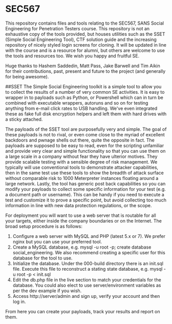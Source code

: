 # SEC567
This repository contains files and tools relating to the SEC567, SANS Social Engineering for Penetration Testers course. This repository is not an exhaustive copy of the tools provided, but houses utilities such as the SSET (Simple Social Engineering Tool), CTF solution guide and the increasing repository of nicely styled login screens for cloning. It will be updated in line with the course and is a resource for alumni, but others are welcome to use the tools and resources too. We wish you happy and fruitful SE.

Huge thanks to Hashem Saddedin, Matt Pass, Jake Barwell and Tim Aikin for their contributions, past, present and future to the project (and generally for being awesome).

##SSET
The Simple Social Engineering toolkit is a simple tool to allow you to collect the results of a number of very common SE activities. It is easy to wrapper in to payloads such as Python, or Powershell which can in turn be combined with executable wrappers, autoruns and so on for testing anything from e-mail click rates to USB handling. We've even integrated these as fake full disk encryption helpers and left them with hard drives with a sticky attached.

The payloads of the SSET tool are purposefully very and simple. The goal of these payloads is not to rival, or even come close to the myriad of excellent backdoors and pwnage shells out there, quite the opposite in fact. The payloads are supposed to be easy to read, even for the scripting unfamiliar and provide very clear and simple functionality so that you can use them on a large scale in a company without fear they have ulterior motives. They provide scalable testing with a sensible degree of risk management. We typically will use conventional tools to demonstrate attacker capabilities, then in the same test use these tools to show the breadth of attack surface without comparable risk to 1000 Meterpreter instances floating around a large network. Lastly, the tool has generic post back capabilities so you can modify your payloads to collect some specific information for your test (e.g. a document path or username). This can be handy if you need to execute a test and customize it to prove a specific point, but avoid collecting too much information in line with new data protection regulations, or the scope.

For deployment you will want to use a web server that is routable for all your targets, either inside the company boundaries or on the Internet. The broad setup procedure is as follows:
1. Configure a web server with MySQL and PHP (latest 5.x or 7). We prefer nginx but you can use your preferred tool.
2. Create a MySQL database, e.g. mysql -u root -p; create database social_engineering. We also recommend creating a specific user for this database for the tool to use.
3. Initialize the database. Under the 000-build directory there is an init.sql file. Execute this file to reconstruct a stating state database, e.g. mysql -u root -p < init.sql
4. Edit the db.php file in the live section to match your credentials for the database. You could also elect to use server/environment variables as per the dev example if you wish.
5. Access http://server/admin and sign up, verify your account and then log in.

From here you can create your payloads, track your results and report on them.
